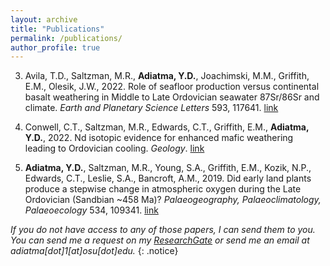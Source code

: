 ```yaml
---
layout: archive
title: "Publications"
permalink: /publications/
author_profile: true
---
```


3) Avila, T.D., Saltzman, M.R., **Adiatma, Y.D.**, Joachimski, M.M., Griffith, E.M., Olesik, J.W., 2022. Role of seafloor production versus continental basalt weathering in Middle to Late Ordovician seawater 87Sr/86Sr and climate. *Earth and Planetary Science Letters* 593, 117641. [link](https://doi.org/10.1016/j.epsl.2022.117641)

2) Conwell, C.T., Saltzman, M.R., Edwards, C.T., Griffith, E.M., **Adiatma, Y.D.**, 2022. Nd isotopic evidence for enhanced mafic weathering leading to Ordovician cooling. *Geology*. [link](https://doi.org/10.1130/G49860.1)

1) **Adiatma, Y.D.**, Saltzman, M.R., Young, S.A., Griffith, E.M., Kozik, N.P., Edwards, C.T., Leslie, S.A., Bancroft, A.M., 2019. Did early land plants produce a stepwise change in atmospheric oxygen during the Late Ordovician (Sandbian ~458 Ma)? *Palaeogeography, Palaeoclimatology, Palaeoecology* 534, 109341. [link](https://doi.org/10.1016/j.palaeo.2019.109341)





*If you do not have access to any of those papers, I can send them to you. You can send me a request on my [ResearchGate](https://www.researchgate.net/profile/Yoseph-Adiatma) or send me an email at adiatma[dot]1[at]osu[dot]edu.*
{: .notice}
